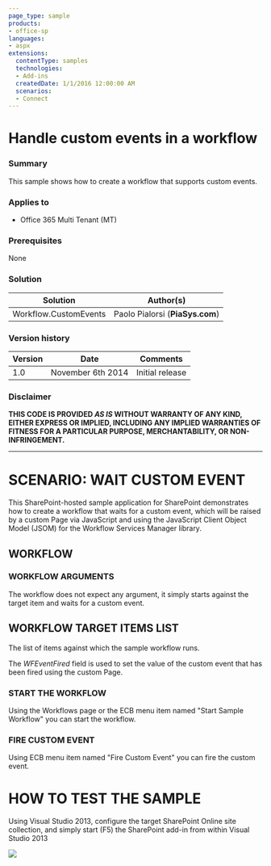 ```yaml
---
page_type: sample
products:
- office-sp
languages:
- aspx
extensions:
  contentType: samples
  technologies:
  - Add-ins
  createdDate: 1/1/2016 12:00:00 AM
  scenarios:
  - Connect
---
```

# Handle custom events in a workflow #

### Summary ###
This sample shows how to create a workflow that supports custom events.

### Applies to ###
- Office 365 Multi Tenant (MT)

### Prerequisites ###
None

### Solution ###
Solution | Author(s)
---------|----------
Workflow.CustomEvents | Paolo Pialorsi (**PiaSys.com**)

### Version history ###
Version  | Date | Comments
---------| -----| --------
1.0  | November 6th 2014 | Initial release

### Disclaimer ###
**THIS CODE IS PROVIDED *AS IS* WITHOUT WARRANTY OF ANY KIND, EITHER EXPRESS OR IMPLIED, INCLUDING ANY IMPLIED WARRANTIES OF FITNESS FOR A PARTICULAR PURPOSE, MERCHANTABILITY, OR NON-INFRINGEMENT.**


----------

# SCENARIO: WAIT CUSTOM EVENT #
This SharePoint-hosted sample application for SharePoint demonstrates how to create a workflow that waits for a custom event, which will be raised by a custom Page via JavaScript and using the JavaScript Client Object Model (JSOM) for the Workflow Services Manager library.

## WORKFLOW ##
### WORKFLOW ARGUMENTS ###
The workflow does not expect any argument, it simply starts against the target item and waits for a custom event.

## WORKFLOW TARGET ITEMS LIST ###
The list of items against which the sample workflow runs.

The *WFEventFired* field is used to set the value of the custom event that has been fired using the custom Page.

### START THE WORKFLOW ###
Using the Workflows page or the ECB menu item named "Start Sample Workflow" you can start the workflow.

### FIRE CUSTOM EVENT ###
Using ECB menu item named "Fire Custom Event" you can fire the custom event.

# HOW TO TEST THE SAMPLE #
Using Visual Studio 2013, configure the target SharePoint Online site collection, and simply start (F5) the SharePoint add-in from within Visual Studio 2013


<img src="https://telemetry.sharepointpnp.com/pnp/samples/Workflow.CustomEvents" />